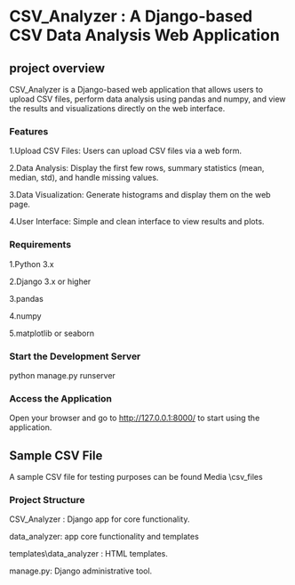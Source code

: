 # CSV_Analyzer : A Django-based CSV Data Analysis Web Application

## project overview
CSV_Analyzer is a Django-based web application that allows users to upload CSV files, perform data analysis using pandas and numpy, and view the results and visualizations directly on the web interface.

### Features
1.Upload CSV Files: Users can upload CSV files via a web form.

2.Data Analysis: Display the first few rows, summary statistics (mean, median, std), and handle missing values.

3.Data Visualization: Generate histograms and display them on the web page.

4.User Interface: Simple and clean interface to view results and plots.


### Requirements
1.Python 3.x

2.Django 3.x or higher

3.pandas

4.numpy

5.matplotlib or seaborn

### Start the Development Server

python manage.py runserver

### Access the Application
Open your browser and go to
http://127.0.0.1:8000/ 
 to start using the application.

## Sample CSV File
 A sample CSV file for testing purposes can be found Media \csv_files

### Project Structure

CSV_Analyzer : Django app for core functionality.

data_analyzer: app core functionality and templates

templates\data_analyzer : HTML templates.

manage.py: Django administrative tool.

